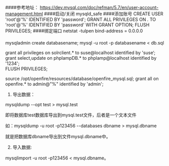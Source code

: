####参考地址：
https://dev.mysql.com/doc/refman/5.7/en/user-account-management.html
####启动/关闭
mysqld_safe
####添加账号
    CREATE USER 'root'@'%' IDENTIFIED BY 'password';
    GRANT ALL PRIVILEGES ON *.* TO 'root'@'%' IDENTIFIED BY 'password' WITH GRANT OPTION; 
    FLUSH PRIVILEGES;
####绑定端口
netstat -tulpen
bind-address = 0.0.0.0
####
mysqladmin create databasename;
mysql -u root -p databasename < db.sql 


grant all privileges on solrclient.* to suse@localhost identified by 'suse‘;
grant select,update on phplampDB.* to phplamp@localhost identified by '1234';  
FLUSH PRIVILEGES;

source /opt/openfire/resources/database/openfire_mysql.sql;
grant all on openfire.* to admin@"%" identified by 'admin';

1. 导出数据：

mysqldump --opt test > mysql.test

即将数据库test数据库导出到mysql.test文件，后者是一个文本文件

如：mysqldump -u root -p123456 --databases dbname > mysql.dbname

就是把数据库dbname导出到文件mysql.dbname中。

2. 导入数据:

mysqlimport -u root -p123456 < mysql.dbname。